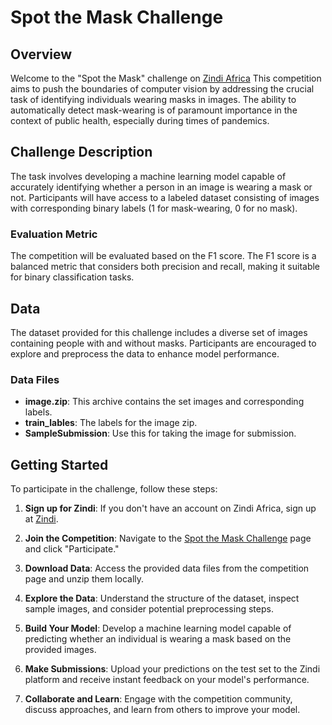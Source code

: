 # Spot the Mask Challenge

## Overview

Welcome to the "Spot the Mask" challenge on [Zindi Africa](https://zindi.africa/competitions/spot-the-mask) This competition aims to push the boundaries of computer vision by addressing the crucial task of identifying individuals wearing masks in images. The ability to automatically detect mask-wearing is of paramount importance in the context of public health, especially during times of pandemics.

## Challenge Description

The task involves developing a machine learning model capable of accurately identifying whether a person in an image is wearing a mask or not. Participants will have access to a labeled dataset consisting of images with corresponding binary labels (1 for mask-wearing, 0 for no mask).

### Evaluation Metric

The competition will be evaluated based on the F1 score. The F1 score is a balanced metric that considers both precision and recall, making it suitable for binary classification tasks.

## Data

The dataset provided for this challenge includes a diverse set of images containing people with and without masks. Participants are encouraged to explore and preprocess the data to enhance model performance.

### Data Files

- **image.zip**: This archive contains the set images and corresponding labels.
- **train_lables**: The labels for the image zip.
- **SampleSubmission**: Use this for taking the image for submission.

## Getting Started

To participate in the challenge, follow these steps:

1. **Sign up for Zindi**: If you don't have an account on Zindi Africa, sign up at [Zindi](https://zindi.africa/).

2. **Join the Competition**: Navigate to the [Spot the Mask Challenge](https://zindi.africa/competitions/spot-the-mask) page and click "Participate."

3. **Download Data**: Access the provided data files from the competition page and unzip them locally.

4. **Explore the Data**: Understand the structure of the dataset, inspect sample images, and consider potential preprocessing steps.

5. **Build Your Model**: Develop a machine learning model capable of predicting whether an individual is wearing a mask based on the provided images.

6. **Make Submissions**: Upload your predictions on the test set to the Zindi platform and receive instant feedback on your model's performance.

7. **Collaborate and Learn**: Engage with the competition community, discuss approaches, and learn from others to improve your model.



